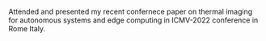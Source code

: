 Attended and presented my recent confernece paper on thermal imaging for autonomous systems and edge computing in ICMV-2022 conference in Rome Italy.
